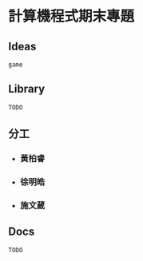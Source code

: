 # 計算機程式期末專題

## Ideas
    game

## Library
    TODO

## 分工
* ### 黃柏睿

* ### 徐明皓

* ### 施文葳

## Docs
    TODO
